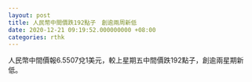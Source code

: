```yaml
---
layout: post
title: 人民幣中間價跌192點子　創逾兩周新低
date: 2020-12-21 09:19:52.000000000 +08:00
categories: rthk
---
```


人民幣中間價報6.5507兌1美元，較上星期五中間價跌192點子，創逾兩星期新低。
